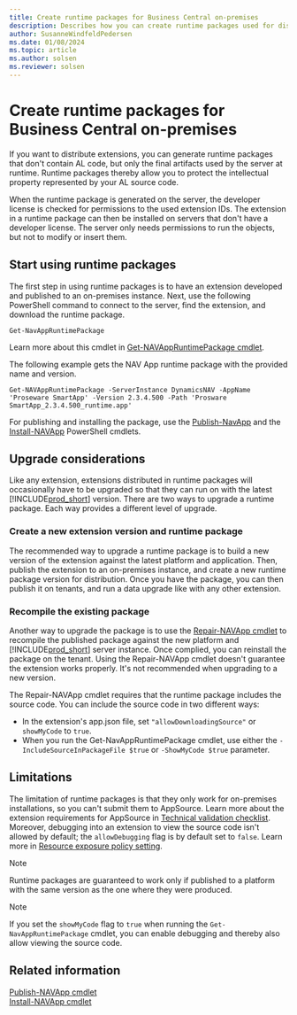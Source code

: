 ```yaml
---
title: Create runtime packages for Business Central on-premises
description: Describes how you can create runtime packages used for distribution of extensions for Business Central.
author: SusanneWindfeldPedersen
ms.date: 01/08/2024
ms.topic: article
ms.author: solsen
ms.reviewer: solsen
---
```


# Create runtime packages for Business Central on-premises

If you want to distribute extensions, you can generate runtime packages that don't contain AL code, but only the final artifacts used by the server at runtime. Runtime packages thereby allow you to protect the intellectual property represented by your AL source code. 

When the runtime package is generated on the server, the developer license is checked for permissions to the used extension IDs. The extension in a runtime package can then be installed on servers that don't have a developer license. The server only needs permissions to run the objects, but not to modify or insert them. 

## Start using runtime packages

The first step in using runtime packages is to have an extension developed and published to an on-premises instance. Next, use the following PowerShell command to connect to the server, find the extension, and download the runtime package.

`Get-NavAppRuntimePackage`

Learn more about this cmdlet in [Get-NAVAppRuntimePackage cmdlet](/powershell/module/microsoft.dynamics.nav.apps.management/Get-NAVAppRuntimePackage?view=businesscentral-ps).

The following example gets the NAV App runtime package with the provided name and version.

`Get-NAVAppRuntimePackage -ServerInstance DynamicsNAV -AppName 'Proseware SmartApp' -Version 2.3.4.500 -Path 'Prosware SmartApp_2.3.4.500_runtime.app'`

For publishing and installing the package, use the [Publish-NavApp](/powershell/module/microsoft.dynamics.nav.apps.management/publish-navapp) and the [Install-NAVApp](/powershell/module/microsoft.dynamics.nav.apps.management/install-navapp) PowerShell cmdlets. 

## Upgrade considerations

Like any extension, extensions distributed in runtime packages will occasionally have to be upgraded so that they can run on with the latest [!INCLUDE[prod_short](../includes/prod_short.md)] version. There are two ways to upgrade a runtime package. Each way provides a different level of upgrade.

### Create a new extension version and runtime package

The recommended way to upgrade a runtime package is to build a new version of the extension against the latest platform and application. Then, publish the extension to an on-premises instance, and create a new runtime package version for distribution. Once you have the package, you can then publish it on tenants, and run a data upgrade like with any other extension.

### Recompile the existing package

Another way to upgrade the package is to use the [Repair-NAVApp cmdlet](/powershell/module/microsoft.dynamics.nav.apps.management/repair-navapp) to recompile the published package against the new platform and [!INCLUDE[prod_short](../includes/prod_short.md)] server instance. Once complied, you can reinstall the package on the tenant. Using the Repair-NAVApp cmdlet doesn't guarantee the extension works properly. It's not recommended when upgrading to a new version. 

The Repair-NAVApp cmdlet requires that the runtime package includes the source code. You can include the source code in two different ways:

- In the extension's app.json file, set `"allowDownloadingSource"` or `showMyCode` to `true`. 
- When you run the Get-NavAppRuntimePackage cmdlet, use either the `-IncludeSourceInPackageFile $true` or `-ShowMyCode $true` parameter.

## Limitations

The limitation of runtime packages is that they only work for on-premises installations, so you can't submit them to AppSource. Learn more about the extension requirements for AppSource in [Technical validation checklist](devenv-checklist-submission.md). Moreover, debugging into an extension to view the source code isn't allowed by default; the `allowDebugging` flag is by default set to `false`. Learn more in [Resource exposure policy setting](devenv-security-settings-and-ip-protection.md).

> [!NOTE]  
> Runtime packages are guaranteed to work only if published to a platform with the same version as the one where they were produced.

> [!NOTE]  
> If you set the `showMyCode` flag to `true` when running the `Get-NavAppRuntimePackage` cmdlet, you can enable debugging and thereby also allow viewing the source code.

## Related information

[Publish-NAVApp cmdlet](/powershell/module/microsoft.dynamics.nav.apps.management/publish-navapp)  
[Install-NAVApp cmdlet](/powershell/module/microsoft.dynamics.nav.apps.management/install-navapp)
